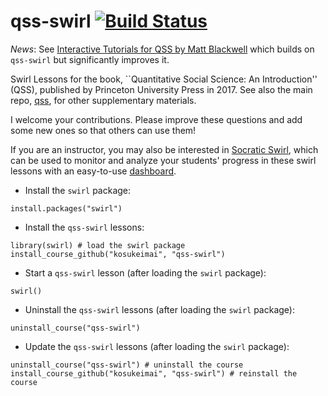 # qss-swirl [![Build Status](https://travis-ci.org/kosukeimai/qss-swirl.svg?branch=master)](https://travis-ci.org/kosukeimai/qss-swirl)

*News*: See [Interactive Tutorials for QSS by Matt Blackwell](https://github.com/mattblackwell/qsslearnr) which builds on `qss-swirl` but significantly improves it.


Swirl Lessons for the book, ``Quantitative Social Science: An Introduction'' (QSS), published by Princeton University Press in 2017. See also the main repo, [qss](../../../qss), for other supplementary materials.  

I welcome your contributions.  Please improve these questions and add some new ones so that others can use them!

If you are an instructor, you may also be interested in [Socratic Swirl](https://github.com/dimagor/socraticswirl), which can be used to monitor and analyze your students' progress in these swirl lessons with an easy-to-use [dashboard](https://github.com/dimagor/socraticswirlInstructor).

* Install the `swirl` package:
```
install.packages("swirl")
```

* Install the `qss-swirl` lessons:
```
library(swirl) # load the swirl package
install_course_github("kosukeimai", "qss-swirl")
```

* Start a `qss-swirl` lesson (after loading the `swirl` package):
```
swirl()
```

* Uninstall the `qss-swirl` lessons (after loading the `swirl` package):
```
uninstall_course("qss-swirl")
```

* Update the `qss-swirl` lessons (after loading the `swirl` package):  
```
uninstall_course("qss-swirl") # uninstall the course
install_course_github("kosukeimai", "qss-swirl") # reinstall the course
```
